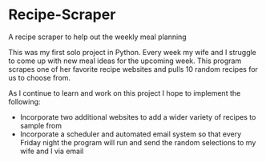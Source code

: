 # Recipe-Scraper
A recipe scraper to help out the weekly meal planning

This was my first solo project in Python. Every week my wife and I struggle to come up with new meal ideas for the upcoming week. This program scrapes one of her favorite recipe websites and pulls 10 random recipes for us to choose from.

As I continue to learn and work on this project I hope to implement the following:
  * Incorporate two additional websites to add a wider variety of recipes to sample from
  * Incorporate a scheduler and automated email system so that every Friday night the program will run and send the random selections to my wife and I via email
